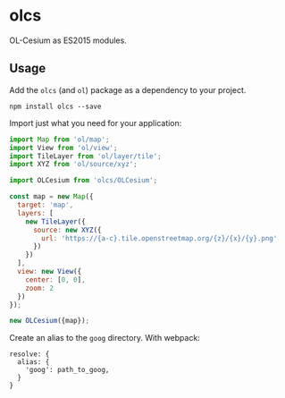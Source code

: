 # olcs

OL-Cesium as ES2015 modules.

## Usage

Add the `olcs` (and `ol`) package as a dependency to your project.

    npm install olcs --save

Import just what you need for your application:

```js
import Map from 'ol/map';
import View from 'ol/view';
import TileLayer from 'ol/layer/tile';
import XYZ from 'ol/source/xyz';

import OLCesium from 'olcs/OLCesium';

const map = new Map({
  target: 'map',
  layers: [
    new TileLayer({
      source: new XYZ({
        url: 'https://{a-c}.tile.openstreetmap.org/{z}/{x}/{y}.png'
      })
    })
  ],
  view: new View({
    center: [0, 0],
    zoom: 2
  })
});

new OLCesium({map});

```

Create an alias to the `goog` directory. With webpack:

```
resolve: {
  alias: {
    'goog': path_to_goog,
  }
}
```
